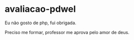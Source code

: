 # avaliacao-pdwel

Eu não gosto de php, fui obrigada.

Preciso me formar, professor me aprova pelo amor de deus.
